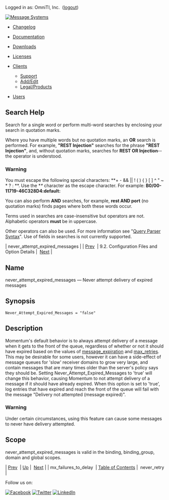 Logged in as: OmniTI, Inc.  ([logout](https://support.messagesystems.com/logout.php))

[![Message Systems](https://support.messagesystems.com/images/ms-white205.png)](https://support.messagesystems.com/start.php) 

*   [Changelog](https://support.messagesystems.com/start.php?show=changelog)
*   [Documentation](https://support.messagesystems.com/docs/)
*   [Downloads](https://support.messagesystems.com/start.php)

*   [Licenses](https://support.messagesystems.com/license_summary.php)
*   <a href="">Clients</a>
    *   [Support](https://support.messagesystems.com/cs.php)
    *   [Add/Edit](https://support.messagesystems.com/edit_client.php)
    *   [Legal/Products](https://support.messagesystems.com/edit_products.php)
*   [Users](https://support.messagesystems.com/edit_customer.php)

## Search Help

Search for a single word or perform multi-word searches by enclosing your search in quotation marks.

Where you have multiple words but no quotation marks, an **OR** search is performed. For example, **"REST Injection"** searches for the phrase **"REST Injection"**, and, without quotation marks, searches for **REST OR Injection**--the operator is understood.

### Warning

You must escape the following special characters: **+ - && || ! ( ) { } [ ] ^ " ~ * ? : \**. Use the **\** character as the escape character. For example: **B0/00-11719-46C328D4\:default\:**

You can also perform **AND** searches, for example, **rest AND port** (no quotation marks) finds pages where both these words occur.

Terms used in searches are case-insensitive but operators are not. Alphabetic operators **must** be in uppercase.

Other operators can also be used. For more information see "[Query Parser Syntax](https://lucene.apache.org/core/old_versioned_docs/versions/3_0_0/queryparsersyntax.html)". Use of fields in searches is not currently supported.

| never_attempt_expired_messages |
| [Prev](conf.ref.mx_failures_to_delay.php)  | 9.2. Configuration Files and Option Details |  [Next](conf.ref.never_retry.php) |

<a name="conf.ref.never_attempt_expired_messages"></a>
## Name

never_attempt_expired_messages — Never attempt delivery of expired messages

## Synopsis

`Never_Attempt_Expired_Messages = "false"`

<a name="idp10460416"></a>
## Description

Momentum's default behavior is to always attempt delivery of a message when it gets to the front of the queue, regardless of whether or not it should have expired based on the values of [message_expiration](conf.ref.message_expiration.php "message_expiration") and [max_retries](conf.ref.max_retries.php "max_retries"). This may be desirable for some users, however it can have a side-effect of message queues for 'slow' receiver domains to grow very large, and contain messages that are many times older than the server's policy says they should be. Setting Never_Attempt_Expired_Messages to 'true' will change this behavior, causing Momentum to not attempt delivery of a message if it should have already expired. When this option is set to 'true', log entries that have expired and reach the front of the queue will fail with the message "Delivery not attempted (message expired)".

### Warning

Under certain circumstances, using this feature can cause some messages to never have delivery attempted.

<a name="idp10464976"></a>
## Scope

never_attempt_expired_messages is valid in the binding, binding_group, domain and global scopes.

| [Prev](conf.ref.mx_failures_to_delay.php)  | [Up](conf.ref.files.php) |  [Next](conf.ref.never_retry.php) |
| mx_failures_to_delay  | [Table of Contents](index.php) |  never_retry |

Follow us on:

[![Facebook](https://support.messagesystems.com/images/icon-facebook.png)](http://www.facebook.com/messagesystems) [![Twitter](https://support.messagesystems.com/images/icon-twitter.png)](http://twitter.com/#!/MessageSystems) [![LinkedIn](https://support.messagesystems.com/images/icon-linkedin.png)](http://www.linkedin.com/company/message-systems)
